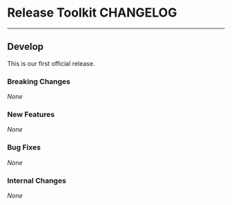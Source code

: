 # Release Toolkit CHANGELOG

---

## Develop

This is our first official release.

### Breaking Changes

_None_

### New Features

_None_

### Bug Fixes

_None_

### Internal Changes

_None_
